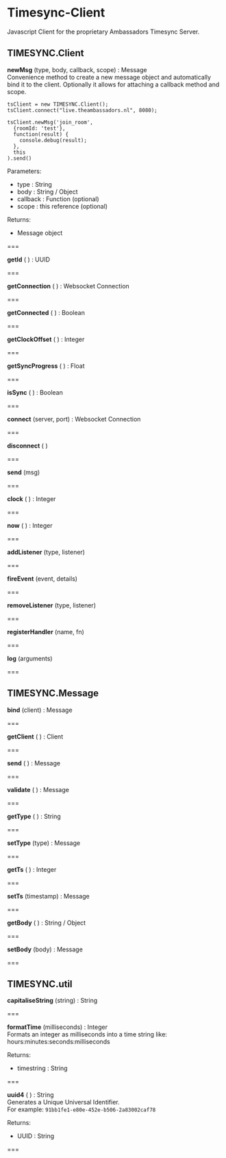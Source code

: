 # Timesync-Client
Javascript Client for the proprietary Ambassadors Timesync Server.



## TIMESYNC.Client ##

**newMsg** (type, body, callback, scope) : Message  
Convenience method to create a new message object and automatically bind it to the client. Optionally it allows for attaching a callback method and scope.

```
tsClient = new TIMESYNC.Client();
tsClient.connect("live.theambassadors.nl", 8080);

tsClient.newMsg('join_room',
  {roomId: 'test'},
  function(result) {
    console.debug(result);
  },
  this
).send()
```

Parameters:

- type : String
- body : String / Object
- callback : Function (optional)
- scope : this reference (optional)

Returns:
 - Message object

===

**getId** ( ) : UUID  

===

**getConnection** ( ) : Websocket Connection  

===

**getConnected** ( ) : Boolean  

===

**getClockOffset** ( ) : Integer  

===

**getSyncProgress** ( ) : Float  

===

**isSync** ( ) : Boolean  

===

**connect** (server, port) : Websocket Connection  

===

**disconnect** ( )  

===

**send** (msg)  

===

**clock** ( ) : Integer  

===

**now** ( ) : Integer  

===

**addListener** (type, listener)  

===

**fireEvent** (event, details)  

===

**removeListener** (type, listener)  

===

**registerHandler** (name, fn)  

===

**log** (arguments)  

===


## TIMESYNC.Message ##

**bind** (client) : Message  

===

**getClient** ( ) : Client  

===

**send** ( ) : Message  

===

**validate** ( ) : Message  

===

**getType** ( ) : String  

===

**setType** (type) : Message  

===

**getTs** ( ) : Integer  

===

**setTs** (timestamp) : Message  

===

**getBody** ( ) : String / Object  

===

**setBody** (body) : Message  

===



## TIMESYNC.util ##

**capitaliseString** (string) : String  

===

**formatTime** (milliseconds) : Integer  
Formats an integer as milliseconds into a time string like: hours:minutes:seconds:milliseconds  

Returns: 
- timestring : String

===

**uuid4** ( ) : String  
Generates a Unique Universal Identifier.  
For example: ```91bb1fe1-e80e-452e-b506-2a83002caf78```

Returns:
- UUID : String

===

